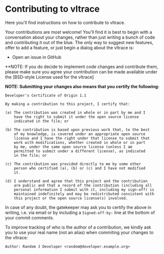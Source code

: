 # Contributing to vltrace

Here you'll find instructions on how to contribute to vltrace.

Your contributions are most welcome!  You'll find it is best to begin
with a conversation about your changes, rather than just writing a bunch
of code and contributing it out of the blue.
The only way to suggest new features, offer to add a feature,
or just begin a dialog about the vltrace is:

* Open an issue in GitHub

**NOTE: If you do decide to implement code changes and contribute them,
please make sure you agree your contribution can be made available
under the [BSD-style License used for the vltrace]

**NOTE: Submitting your changes also means that you certify the following:**

```
Developer's Certificate of Origin 1.1

By making a contribution to this project, I certify that:

(a) The contribution was created in whole or in part by me and I
    have the right to submit it under the open source license
    indicated in the file; or

(b) The contribution is based upon previous work that, to the best
    of my knowledge, is covered under an appropriate open source
    license and I have the right under that license to submit that
    work with modifications, whether created in whole or in part
    by me, under the same open source license (unless I am
    permitted to submit under a different license), as indicated
    in the file; or

(c) The contribution was provided directly to me by some other
    person who certified (a), (b) or (c) and I have not modified
    it.

(d) I understand and agree that this project and the contribution
    are public and that a record of the contribution (including all
    personal information I submit with it, including my sign-off) is
    maintained indefinitely and may be redistributed consistent with
    this project or the open source license(s) involved.
```

In case of any doubt, the gatekeeper may ask you to certify the above in writing,
i.e. via email or by including a `Signed-off-by:` line at the bottom
of your commit comments.

To improve tracking of who is the author of a contribution, we kindly ask you
to use your real name (not an alias) when commiting your changes to the vltrace:
```
Author: Random J Developer <random@developer.example.org>
```
